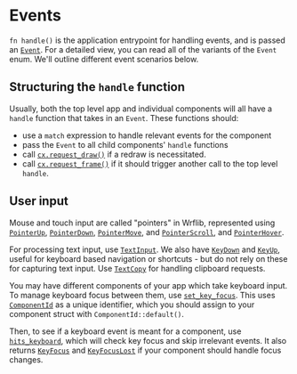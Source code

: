 # Events

`fn handle()` is the application entrypoint for handling events, and is passed an [`Event`](/target/doc/wrflib/enum.Event.html). For a detailed view, you can read all of the variants of the `Event` enum. We'll outline different event scenarios below.

## Structuring the `handle` function
Usually, both the top level app and individual components will all have a `handle` function that takes in an `Event`. These functions should:
 * use a `match` expression to handle relevant events for the component
 * pass the `Event` to all child components' `handle` functions
 * call [`cx.request_draw()`](/target/doc/wrflib/struct.Cx.html#method.request_draw) if a redraw is necessitated.
 * call [`cx.request_frame()`](/target/doc/wrflib/struct.Cx.html#method.request_frame) if it should trigger another call to the top level `handle`.

## User input

Mouse and touch input are called "pointers" in Wrflib, represented using [`PointerUp`](/target/doc/wrflib/enum.Event.html#variant.PointerUp), [`PointerDown`](/target/doc/wrflib/enum.Event.html#variant.PointerDown), [`PointerMove`](/target/doc/wrflib/enum.Event.html#variant.PointerMove), and [`PointerScroll`](/target/doc/wrflib/enum.Event.html#variant.PointerScroll), and [`PointerHover`](/target/doc/wrflib/enum.Event.html#variant.PointerHover).

For processing text input, use [`TextInput`](/target/doc/wrflib/enum.Event.html#variant.TextInput). We also have [`KeyDown`](/target/doc/wrflib/enum.Event.html#variant.KeyDown) and [`KeyUp`](/target/doc/wrflib/enum.Event.html#variant.KeyUp), useful for keyboard based navigation or shortcuts - but do not rely on these for capturing text input. Use [`TextCopy`](/target/doc/wrflib/enum.Event.html#variant.TextCopy) for handling clipboard requests.

You may have different components of your app which take keyboard input. To manage keyboard focus between them, use [`set_key_focus`](/target/doc/wrflib/struct.Cx.html#method.set_key_focus). This uses [`ComponentId`](http://localhost:4848/target/doc/wrflib/struct.ComponentId.html) as a unique identifier, which you should assign to your component struct with `ComponentId::default()`.

Then, to see if a keyboard event is meant for a component, use [`hits_keyboard`](/target/doc/wrflib/enum.Event.html#method.hits_keyboard), which will check key focus and skip irrelevant events. It also returns [`KeyFocus`](/target/doc/wrflib/enum.Event.html#variant.KeyFocus) and [`KeyFocusLost`](/target/doc/wrflib/enum.Event.html#variant.KeyFocusLost) if your component should handle focus changes.
